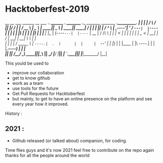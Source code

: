 # Hacktoberfest-2019

 __    __       ___       ______  __  ___ .___________.  ______   .______    _______ .______       _______  _______     _______.___________.
|  |  |  |     /   \     /      ||  |/  / |           | /  __  \  |   _  \  |   ____||   _  \     |   ____||   ____|   /       |           |
|  |__|  |    /  ^  \   |  ,----'|  '  /  `---|  |----`|  |  |  | |  |_)  | |  |__   |  |_)  |    |  |__   |  |__     |   (----`---|  |----`
|   __   |   /  /_\  \  |  |     |    <       |  |     |  |  |  | |   _  <  |   __|  |      /     |   __|  |   __|     \   \       |  |     
|  |  |  |  /  _____  \ |  `----.|  .  \      |  |     |  `--'  | |  |_)  | |  |____ |  |\  \----.|  |     |  |____.----)   |      |  |     
|__|  |__| /__/     \__\ \______||__|\__\     |__|      \______/  |______/  |_______|| _| `._____||__|     |_______|_______/       |__|     
                                                                                                                                            

This yould be used to 
- improve our collaboration 
- get to know github 
- work as a team
- use tools for the future
- Get Pull Requests for Hacktoberfest
- but mainly, to get to have an online presence on the platform and see every year how it improved.

History :

## 2021 : 
- Github released (or talked about) companion, for coding.

Time flies guys and it's now 2021 feel free to contribute on the repo again thanks for all the people around the world
